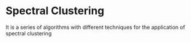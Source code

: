 # Spectral Clustering

It is a series of algorithms with different techniques for the application of spectral clustering
